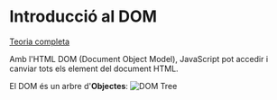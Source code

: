 Introducció al DOM
=================
[Teoria completa](https://www.w3schools.com/js/js_htmldom.asp)

Amb l'HTML DOM (Document Object Model), JavaScript pot accedir i canviar tots els element del document HTML.

El DOM és un arbre d'**Objectes**:
![DOM Tree](https://www.w3schools.com/js/pic_htmltree.gif)


